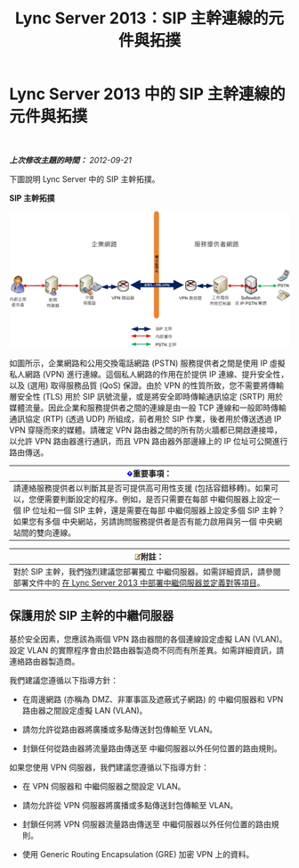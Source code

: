 ﻿---
title: Lync Server 2013：SIP 主幹連線的元件與拓撲
TOCTitle: SIP 主幹連線的元件與拓撲
ms:assetid: 8ed9a9d0-517e-4f36-a131-22cdafa257fa
ms:mtpsurl: https://technet.microsoft.com/zh-tw/library/Gg398720(v=OCS.15)
ms:contentKeyID: 49291637
ms.date: 08/10/2015
mtps_version: v=OCS.15
ms.translationtype: HT
---

# Lync Server 2013 中的 SIP 主幹連線的元件與拓撲

 

_**上次修改主題的時間：** 2012-09-21_

下圖說明 Lync Server 中的 SIP 主幹拓撲。

**SIP 主幹拓撲**

![SIP 主幹拓撲](images/Gg398720.669fb55d-7c81-4e21-9421-fabc43d6e064(OCS.15).jpg "SIP 主幹拓撲")

如圖所示，企業網路和公用交換電話網路 (PSTN) 服務提供者之間是使用 IP 虛擬私人網路 (VPN) 進行連線。這個私人網路的作用在於提供 IP 連線、提升安全性，以及 (選用) 取得服務品質 (QoS) 保證。由於 VPN 的性質所致，您不需要將傳輸層安全性 (TLS) 用於 SIP 訊號流量，或是將安全即時傳輸通訊協定 (SRTP) 用於媒體流量。因此企業和服務提供者之間的連線是由一般 TCP 連線和一般即時傳輸通訊協定 (RTP) (透過 UDP) 所組成，前者用於 SIP 作業，後者用於傳送透過 IP VPN 穿隧而來的媒體。請確定 VPN 路由器之間的所有防火牆都已開啟連接埠，以允許 VPN 路由器進行通訊，而且 VPN 路由器外部邊緣上的 IP 位址可公開進行路由傳送。

<table>
<thead>
<tr class="header">
<th><img src="images/Gg412908.important(OCS.15).gif" title="important" alt="important" />重要事項：</th>
</tr>
</thead>
<tbody>
<tr class="odd">
<td>請連絡服務提供者以判斷其是否可提供高可用性支援 (包括容錯移轉)。如果可以，您便需要判斷設定的程序。例如，是否只需要在每部 中繼伺服器上設定一個 IP 位址和一個 SIP 主幹，還是需要在每部 中繼伺服器上設定多個 SIP 主幹？<br />
如果您有多個 中央網站，另請詢問服務提供者是否有能力啟用與另一個 中央網站間的雙向連線。</td>
</tr>
</tbody>
</table>


<table>
<thead>
<tr class="header">
<th><img src="images/Gg398811.note(OCS.15).gif" title="note" alt="note" />附註：</th>
</tr>
</thead>
<tbody>
<tr class="odd">
<td>對於 SIP 主幹，我們強烈建議您部署獨立 中繼伺服器。如需詳細資訊，請參閱部署文件中的 <a href="lync-server-2013-deploying-mediation-servers-and-defining-peers.md">在 Lync Server 2013 中部署中繼伺服器並定義對等項目</a>。</td>
</tr>
</tbody>
</table>


## 保護用於 SIP 主幹的中繼伺服器

基於安全因素，您應該為兩個 VPN 路由器間的各個連線設定虛擬 LAN (VLAN)。設定 VLAN 的實際程序會由於路由器製造商不同而有所差異。如需詳細資訊，請連絡路由器製造商。

我們建議您遵循以下指導方針：

  - 在周邊網路 (亦稱為 DMZ、非軍事區及遮蔽式子網路) 的 中繼伺服器和 VPN 路由器之間設定虛擬 LAN (VLAN)。

  - 請勿允許從路由器將廣播或多點傳送封包傳輸至 VLAN。

  - 封鎖任何從路由器將流量路由傳送至 中繼伺服器以外任何位置的路由規則。

如果您使用 VPN 伺服器，我們建議您遵循以下指導方針：

  - 在 VPN 伺服器和 中繼伺服器之間設定 VLAN。

  - 請勿允許從 VPN 伺服器將廣播或多點傳送封包傳輸至 VLAN。

  - 封鎖任何將 VPN 伺服器流量路由傳送至 中繼伺服器以外任何位置的路由規則。

  - 使用 Generic Routing Encapsulation (GRE) 加密 VPN 上的資料。


